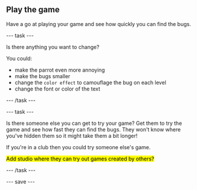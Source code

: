 ## Play the game

Have a go at playing your game and see how quickly you can find the bugs. 

--- task ---

Is there anything you want to change?

You could:
- make the parrot even more annoying
- make the bugs smaller 
- change the `color effect` to camouflage the bug on each level
- change the font or color of the text

--- /task ---

--- task ---

Is there someone else you can get to try your game? Get them to try the game and see how fast they can find the bugs. They won't know where you've hidden them so it might take them a bit longer!

If you're in a club then you could try someone else's game. 

<mark>Add studio where they can try out games created by others?</mark>

--- /task ---

--- save ---

